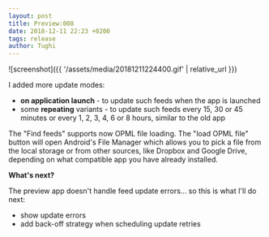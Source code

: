 ```yaml
---
layout: post
title: Preview:008
date: 2018-12-11 22:23 +0200
tags: release
author: Tughi
---
```


![screenshot]({{ '/assets/media/20181211224400.gif' | relative_url }})

I added more update modes:
- **on application launch** - to update such feeds when the app is launched
- some **repeating** variants - to update such feeds every 15, 30 or 45 minutes or every 1, 2, 3, 4, 6 or 8 hours, similar to the old app

The "Find feeds" supports now OPML file loading. The "load OPML file" button will open Android's File Manager which allows you to pick a file from the local storage or from other sources, like Dropbox and Google Drive, depending on what compatible app you have already installed.

**What's next?**

The preview app doesn't handle feed update errors... so this is what I'll do next: 

- show update errors
- add back-off strategy when scheduling update retries
